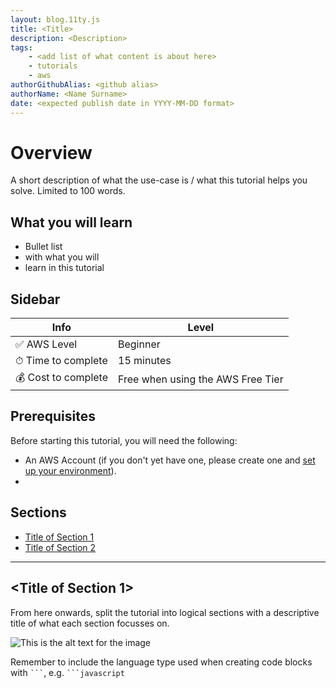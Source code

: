 ```yaml
---
layout: blog.11ty.js
title: <Title>
description: <Description>
tags:
    - <add list of what content is about here>
    - tutorials
    - aws
authorGithubAlias: <github alias>
authorName: <Name Surname>
date: <expected publish date in YYYY-MM-DD format>
---
```


<!-- Throughout this template there will be comments like these, please remove them before committing the first version of the content piece. -->

# Overview

A short description of what the use-case is / what this tutorial helps you solve. Limited to 100 words.

## What you will learn

- Bullet list
- with what you will
- learn in this tutorial

## Sidebar
<!-- Update with the appropriate values -->
| Info                | Level                                  |
| ------------------- | -------------------------------------- |
| ✅ AWS Level        | Beginner                               |
| ⏱ Time to complete  | 15 minutes                                 |
| 💰 Cost to complete | Free when using the AWS Free Tier |

## Prerequisites

Before starting this tutorial, you will need the following:

 - An AWS Account (if you don't yet have one, please create one and [set up your environment](https://aws.amazon.com/getting-started/guides/setup-environment/)).
 - <!-- any other pre-requisites you will need -->

## Sections
 - [Title of Section 1](#title-of-section-1) <!-- Uses the name of the section with dashes -->
 - [Title of Section 2](#title-of-section-2) <!-- Uses the name of the section with dashes -->

---

## <Title of Section 1>

From here onwards, split the tutorial into logical sections with a descriptive title of what each section focusses on.

<!-- Sample Image link -->
![This is the alt text for the image](images/where-this-image-is-stored.png)

<!-- Code Blocks -->
Remember to include the language type used when creating code blocks with ` ``` `, e.g. ` ```javascript `

